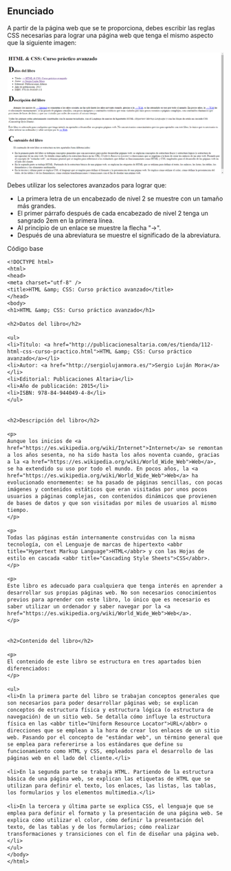 
## Enunciado
A partir de la página web que se te proporciona, debes escribir las reglas CSS necesarias para lograr una página web que tenga el mismo aspecto que la siguiente imagen:

![Elemento html](selectores-avanzados-1.png)

Debes utilizar los selectores avanzados para lograr que:

*   La primera letra de un encabezado de nivel 2 se muestre con un tamaño más grandes.
*   El primer párrafo después de cada encabezado de nivel 2 tenga un sangrado 2em en la primera línea.
*   Al principio de un enlace se muestre la flecha "→".
*   Después de una abreviatura se muestre el significado de la abreviatura.


Código base
```
<!DOCTYPE html>
<html>
<head>
<meta charset="utf-8" />
<title>HTML &amp; CSS: Curso práctico avanzado</title>
</head>
<body>
<h1>HTML &amp; CSS: Curso práctico avanzado</h1>

<h2>Datos del libro</h2>

<ul>
<li>Título: <a href="http://publicacionesaltaria.com/es/tienda/112-html-css-curso-practico.html">HTML &amp; CSS: Curso práctico avanzado</a></li>
<li>Autor: <a href="http://sergiolujanmora.es/">Sergio Luján Mora</a></li>
<li>Editorial: Publicaciones Altaria</li>
<li>Año de publicación: 2015</li>
<li>ISBN: 978-84-944049-4-8</li>
</ul>


<h2>Descripción del libro</h2>

<p>
Aunque los inicios de <a href="https://es.wikipedia.org/wiki/Internet">Internet</a> se remontan a los años sesenta, no ha sido hasta los años noventa cuando, gracias a la <a href="https://es.wikipedia.org/wiki/World_Wide_Web">Web</a>, se ha extendido su uso por todo el mundo. En pocos años, la <a href="https://es.wikipedia.org/wiki/World_Wide_Web">Web</a> ha evolucionado enormemente: se ha pasado de páginas sencillas, con pocas imágenes y contenidos estáticos que eran visitadas por unos pocos usuarios a páginas complejas, con contenidos dinámicos que provienen de bases de datos y que son visitadas por miles de usuarios al mismo tiempo.
</p>

<p>
Todas las páginas están internamente construidas con la misma tecnología, con el Lenguaje de marcas de hipertexto <abbr title="Hypertext Markup Language">HTML</abbr> y con las Hojas de estilo en cascada <abbr title="Cascading Style Sheets">CSS</abbr>.
</p>

<p>
Este libro es adecuado para cualquiera que tenga interés en aprender a desarrollar sus propias páginas web. No son necesarios conocimientos previos para aprender con este libro, lo único que es necesario es saber utilizar un ordenador y saber navegar por la <a href="https://es.wikipedia.org/wiki/World_Wide_Web">Web</a>.
</p>


<h2>Contenido del libro</h2>

<p>
El contenido de este libro se estructura en tres apartados bien diferenciados:
</p>

<ul>
<li>En la primera parte del libro se trabajan conceptos generales que son necesarios para poder desarrollar páginas web; se explican conceptos de estructura física y estructura lógica (o estructura de navegación) de un sitio web. Se detalla cómo influye la estructura física en las <abbr title="Uniform Resource Locator">URL</abbr> o direcciones que se emplean a la hora de crear los enlaces de un sitio web. Pasando por el concepto de "estándar web", un término general que se emplea para refererirse a los estándares que define su funcionamiento como HTML y CSS, empleados para el desarrollo de las páginas web en el lado del cliente.</li>

<li>En la segunda parte se trabaja HTML. Partiendo de la estructura básica de una página web, se explican las etiquetas de HTML que se utilizan para definir el texto, los enlaces, las listas, las tablas, los formularios y los elementos multimedia.</li>

<li>En la tercera y última parte se explica CSS, el lenguaje que se emplea para definir el formato y la presentación de una página web. Se explica cómo utilizar el color, cómo definir la presentación del texto, de las tablas y de los formularios; cómo realizar transformaciones y transiciones con el fin de diseñar una página web.</li>
</ul>
</body>
</html>
```